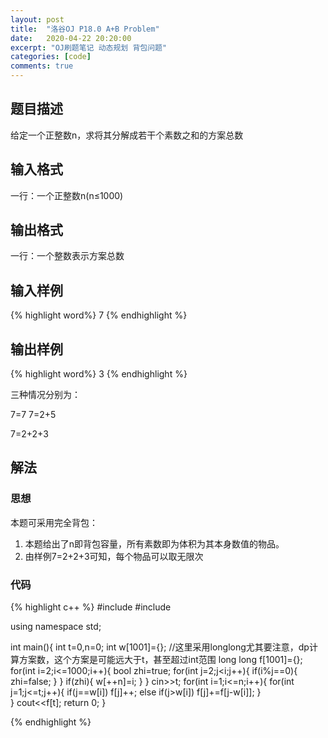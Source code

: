 ```yaml
---
layout: post
title:  "洛谷OJ P18.0 A+B Problem"
date:   2020-04-22 20:20:00
excerpt: "OJ刷题笔记 动态规划 背包问题"
categories: [code]
comments: true
---
```


## 题目描述

给定一个正整数n，求将其分解成若干个素数之和的方案总数

## 输入格式

一行：一个正整数n(n≤1000)

## 输出格式

一行：一个整数表示方案总数

## 输入样例

{% highlight word%}
7
{% endhighlight %}

## 输出样例

{% highlight word%}
3
{% endhighlight %}

三种情况分别为：

7=7 7=2+5

7=2+2+3

## 解法

### 思想

本题可采用完全背包：

1. 本题给出了n即背包容量，所有素数即为体积为其本身数值的物品。
2. 由样例7=2+2+3可知，每个物品可以取无限次

### 代码

{% highlight c++ %}
#include<iostream>
#include<cmath>

using namespace std;

int main(){
    int t=0,n=0;
    int w[1001]={};
    //这里采用longlong尤其要注意，dp计算方案数，这个方案是可能远大于t，甚至超过int范围
    long long f[1001]={};
    for(int i=2;i<=1000;i++){
            bool zhi=true;
            for(int j=2;j<i;j++){
                    if(i%j==0){
                               zhi=false;
                               }
                    }
            if(zhi){
                    w[++n]=i;
                    }
            }
    cin>>t;
    for(int i=1;i<=n;i++){
            for(int j=1;j<=t;j++){
                    if(j==w[i])
                        f[j]++;
                    else if(j>w[i])
                        f[j]+=f[j-w[i]];
                    }     
            }
    cout<<f[t];
    return 0;
    }

{% endhighlight %}